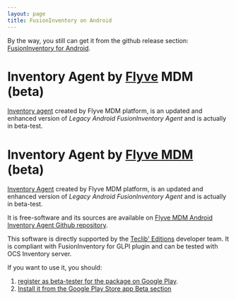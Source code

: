 ```yaml
---
layout: page
title: FusionInventory on Android
---
```


By the way, you still can get it from the github release section: [FusionInventory for Android](https://github.com/fusioninventory/fusioninventory-android/releases/download/1.0.1/FusionInventory-1.0.1.apk).

# Inventory Agent by [Flyve](https://flyve-mdm.com/) MDM (beta)

[Inventory agent](https://github.com/flyve-mdm/flyve-mdm-android-inventory-agent) created by Flyve MDM platform, is an updated and enhanced version of _Legacy Android FusionInventory Agent_ and is actually in beta-test.

# Inventory Agent by [Flyve MDM](https://flyve-mdm.com/) (beta)

[Inventory Agent](https://github.com/flyve-mdm/flyve-mdm-android-inventory-agent) created by Flyve MDM platform, is an updated and enhanced version of _Legacy Android FusionInventory Agent_ and is actually in beta-test.

It is free-software and its sources are available on [Flyve MDM Android Inventory Agent Github repository](https://github.com/flyve-mdm/flyve-mdm-android-inventory-agent).

This software is directly supported by the [Teclib' Editions](https://teclib-edition.com) developer team. It is compliant with FusionInventory for GLPI plugin and can be tested with OCS Inventory server.

If you want to use it, you should:
1. [register as beta-tester for the package on Google Play](https://play.google.com/apps/testing/org.flyve.inventory.agent).
2. [Install it from the Google Play Store app Beta section](https://play.google.com/store/apps/details?id=org.flyve.inventory.agent)
